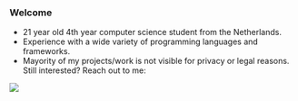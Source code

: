 ### Welcome
- 21 year old 4th year computer science student from the Netherlands.
- Experience with a wide variety of programming languages and frameworks. 
- Mayority of my projects/work is not visible for privacy or legal reasons. Still interested? Reach out to me:

<a href="https://www.linkedin.com/in/chevyrietveld/" target="blank">
  <img src="https://img.shields.io/badge/LinkedIn-0077B5?style=for-the-badge&logo=linkedin&logoColor=white"/>
</a>



